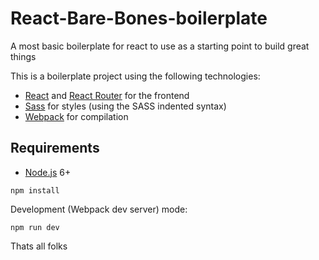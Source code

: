 # React-Bare-Bones-boilerplate

A most basic boilerplate for react to use as a starting point to build great things

This is a boilerplate project using the following technologies:
- [React](https://facebook.github.io/react/) and [React Router](https://reacttraining.com/react-router/) for the frontend
- [Sass](http://sass-lang.com/) for styles (using the SASS indented syntax)
- [Webpack](https://webpack.github.io/) for compilation


## Requirements

- [Node.js](https://nodejs.org/en/) 6+

```shell
npm install
```


Development (Webpack dev server) mode:

```shell
npm run dev
```

Thats all folks
